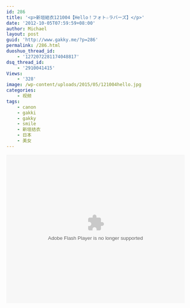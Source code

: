 ```yaml
---
id: 286
title: '<p>新垣結衣121004【Hello！フォト☆ラバーズ】</p>'
date: '2012-10-05T07:59:59+08:00'
author: Michael
layout: post
guid: 'http://www.gakky.me/?p=286'
permalink: /286.html
duoshuo_thread_id:
    - '1272072281174048817'
dsq_thread_id:
    - '2910041415'
Views:
    - '328'
image: /wp-content/uploads/2015/05/121004hello.jpg
categories:
    - 视频
tags:
    - canon
    - gakki
    - gakky
    - smile
    - 新垣结衣
    - 日本
    - 美女
---
```


<object height="394" width="473"><param name="allowscriptaccess" value="sameDomain"></param><param name="wmode" value="transparent"></param><param name="movie" value="http://player.youku.com/player.php/sid/114461467/v.swf"></param><param name="allowfullscreen" value="true"></param><embed allowfullscreen="true" allowscriptaccess="sameDomain" height="394" src="http://player.youku.com/player.php/sid/114461467/v.swf" type="application/x-shockwave-flash" width="473" wmode="transparent"></embed></object>